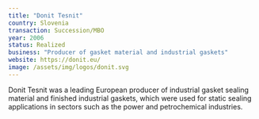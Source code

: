 ```yaml
---
title: "Donit Tesnit"
country: Slovenia
transaction: Succession/MBO
year: 2006
status: Realized
business: "Producer of gasket material and industrial gaskets"
website: https://donit.eu/
image: /assets/img/logos/donit.svg
---
```


Donit Tesnit was a leading European producer of industrial gasket sealing material and finished industrial gaskets, which were used for static sealing applications in sectors such as the power and petrochemical industries.
